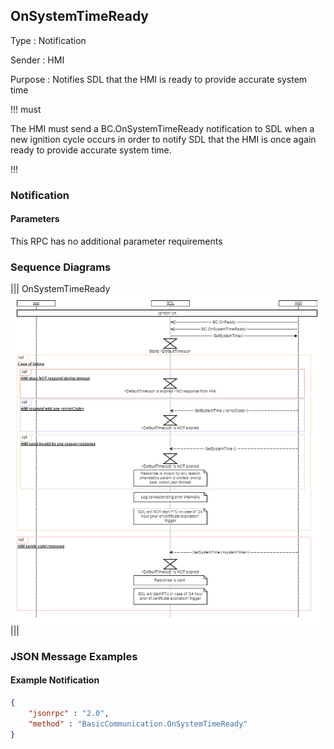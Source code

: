 ## OnSystemTimeReady

Type
: Notification

Sender
: HMI

Purpose
: Notifies SDL that the HMI is ready to provide accurate system time

!!! must

The HMI must send a BC.OnSystemTimeReady notification to SDL when a new ignition cycle occurs in order to notify SDL that the HMI is once again ready to provide accurate system time.

!!!

### Notification

#### Parameters

This RPC has no additional parameter requirements

### Sequence Diagrams

|||
OnSystemTimeReady
![OnSystemTimeReady](assets/OnSystemTimeReady_Ign_On.png)
|||

### JSON Message Examples

#### Example Notification

```json
{
	"jsonrpc" : "2.0",
	"method" : "BasicCommunication.OnSystemTimeReady"
}
```
